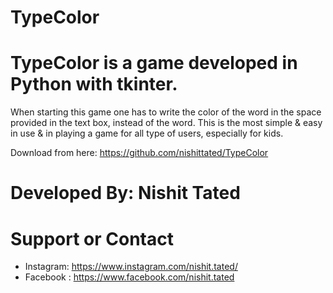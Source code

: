 # TypeColor
 
# TypeColor is a game developed in Python with tkinter.

When starting this game one has to write the color of the word in the space provided in the text box, instead of the word. This is the most simple & easy in use & in playing a game for all type of users, especially for kids. 

Download from here: https://github.com/nishittated/TypeColor

# Developed By:  Nishit Tated

# Support or Contact

* Instagram: https://www.instagram.com/nishit.tated/
* Facebook : https://www.facebook.com/nishit.tated
